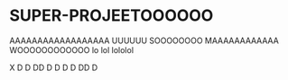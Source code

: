 # SUPER-PROJEETOOOOOO
AAAAAAAAAAAAAAAAAA
UUUUUU
SOOOOOOOO
MAAAAAAAAAAAA
WOOOOOOOOOOOO
lo
lol
lololol

X D D DD D D D D DD D 